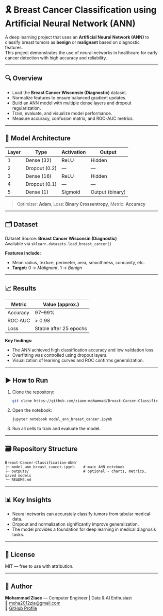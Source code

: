 # 🎗️ Breast Cancer Classification using Artificial Neural Network (ANN)

A deep learning project that uses an **Artificial Neural Network (ANN)** to classify breast tumors as **benign** or **malignant** based on diagnostic features.  
This project demonstrates the use of neural networks in healthcare for early cancer detection with high accuracy and reliability.

---

## 🔍 Overview
- Load the **Breast Cancer Wisconsin (Diagnostic)** dataset.  
- Normalize features to ensure balanced gradient updates.  
- Build an ANN model with multiple dense layers and dropout regularization.  
- Train, evaluate, and visualize model performance.  
- Measure accuracy, confusion matrix, and ROC-AUC metrics.  

---

## 🧠 Model Architecture
| Layer | Type | Activation | Output |
|-------|------|-------------|--------|
| 1 | Dense (32) | ReLU | Hidden |
| 2 | Dropout (0.2) | — | — |
| 3 | Dense (16) | ReLU | Hidden |
| 4 | Dropout (0.1) | — | — |
| 5 | Dense (1) | Sigmoid | Output (binary) |

> Optimizer: **Adam**, Loss: **Binary Crossentropy**, Metric: **Accuracy**

---

## 🗂 Dataset
Dataset Source: **Breast Cancer Wisconsin (Diagnostic)**  
Available via `sklearn.datasets.load_breast_cancer()`

**Features include:**  
- Mean radius, texture, perimeter, area, smoothness, concavity, etc.  
- **Target:** 0 → *Malignant*, 1 → *Benign*

---

## 📈 Results
| Metric | Value (approx.) |
|---------|-----------------|
| Accuracy | 97–99% |
| ROC‑AUC | > 0.98 |
| Loss | Stable after 25 epochs |

**Key findings:**
- The ANN achieved high classification accuracy and low validation loss.  
- Overfitting was controlled using dropout layers.  
- Visualization of learning curves and ROC confirms generalization.

---

## ▶️ How to Run
1. Clone the repository:  
   ```bash
   git clone https://github.com/ziaee-mohammad/Breast-Cancer-Classification-ANN.git
   ```
2. Open the notebook:  
   ```bash
   jupyter notebook model_ann_breast_cancer.ipynb
   ```
3. Run all cells to train and evaluate the model.  

---

## 🗃 Repository Structure
```
Breast-Cancer-Classification-ANN/
├─ model_ann_breast_cancer.ipynb    # main ANN notebook
├─ outputs/                         # optional - charts, metrics, saved models
└─ README.md
```

---

## 📊 Key Insights
- Neural networks can accurately classify tumors from tabular medical data.  
- Dropout and normalization significantly improve generalization.  
- The model provides a foundation for deep learning in medical diagnosis tasks.

---

## 📜 License
MIT — free to use with attribution.

---

## 👤 Author
**Mohammad Ziaee** — Computer Engineer | Data & AI Enthusiast  
📧 moha2012zia@gmail.com  
🔗 [GitHub Profile](https://github.com/ziaee-mohammad)
